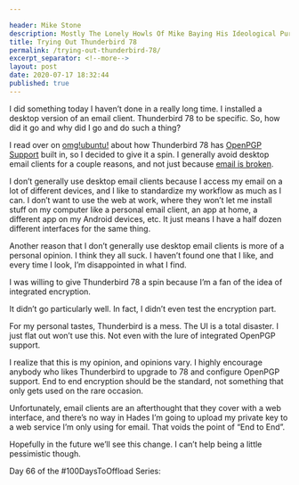 ```yaml
---

header: Mike Stone
description: Mostly The Lonely Howls Of Mike Baying His Ideological Purity At The Moon
title: Trying Out Thunderbird 78
permalink: /trying-out-thunderbird-78/
excerpt_separator: <!--more-->
layout: post
date: 2020-07-17 18:32:44
published: true
---
```


I did something today I haven’t done in a really long time. I installed a desktop version of an email client. Thunderbird 78 to be specific. So, how did it go and why did I go and do such a thing?

<!--more-->

I read over on [omg!ubuntu!](https://www.omgubuntu.co.uk) about how Thunderbird 78 has [OpenPGP Support](https://www.omgubuntu.co.uk/2020/07/thunderbird-78-features-download) built in, so I decided to give it a spin. I generally avoid desktop email clients for a couple reasons, and not just because [email is broken](https://mikestone.me/email-is-broken). 

I don’t generally use desktop email clients because I access my email on a lot of different devices, and I like to standardize my workflow as much as I can. I don’t want to use the web at work, where they won’t let me install stuff on my computer like a personal email client, an app at home, a different app on my Android devices, etc. It just means I have a half dozen different interfaces for the same thing.

Another reason that I don’t generally use desktop email clients is more of a personal opinion. I think they all suck. I haven’t found one that I like, and every time I look, I’m disappointed in what I find.

I was willing to give Thunderbird 78 a spin because I’m a fan of the idea of integrated encryption. 

It didn’t go particularly well. In fact, I didn’t even test the encryption part. 

For my personal tastes, Thunderbird is a mess. The UI is a total disaster. I just flat out won’t use this. Not even with the lure of integrated OpenPGP support.

I realize that this is my opinion, and opinions vary. I highly encourage anybody who likes Thunderbird to upgrade to 78 and configure OpenPGP support. End to end encryption should be the standard, not something that only gets used on the rare occasion. 

Unfortunately, email clients are an afterthought that they cover with a web interface, and there’s no way in Hades I’m going to upload my private key to a web service I’m only using for email. That voids the point of “End to End”. 

Hopefully in the future we’ll see this change. I can’t help being a little pessimistic though.  

Day 66 of the #100DaysToOffload Series: